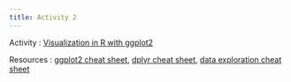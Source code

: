 ```yaml
---
title: Activity 2
---
```


Activity
  : [Visualization in R with ggplot2](https://datafest-prep.github.io//class_activities/STA175_Activity1.html)
  
Resources
  : [ggplot2 cheat sheet](https://raw.githubusercontent.com/rstudio/cheatsheets/master/data-visualization.pdf), [dplyr cheat sheet](https://raw.githubusercontent.com/rstudio/cheatsheets/master/data-transformation.pdf), [data exploration cheat sheet](https://datafest-prep.github.io//data_visualization_summary_cheat_sheet.html)
